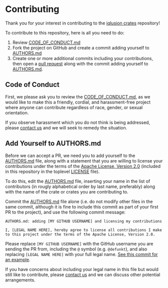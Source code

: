 # Contributing

Thank you for your interest in contributing to the [iqlusion crates] repository!

[iqlusion crates]: https://github.com/iqlusioninc/crates

To contribute to this repository, here is all you need to do:

1. Review [CODE_OF_CONDUCT.md]
2. Fork the project on GitHub and create a commit adding yourself to [AUTHORS.md]
3. Create one or more additional commits including your contributions, then open
   a [pull request] along with the commit adding yourself to [AUTHORS.md].

[CODE_OF_CONDUCT.md]: https://github.com/iqlusioninc/crates/blob/develop/CODE_OF_CONDUCT.md
[AUTHORS.md]: https://github.com/iqlusioninc/crates/blob/develop/AUTHORS.md
[pull request]: https://help.github.com/articles/about-pull-requests/

## Code of Conduct

First, we please ask you to review the [CODE_OF_CONDUCT.md], as we would like to
make this a friendly, cordial, and harassment-free project where anyone can
contribute regardless of race, gender, or sexual orientation.

If you observe harassment which you do not think is being addressed, please
[contact us] and we will seek to remedy the situation.

[contact us]: mailto:oss@iqlusion.io

## Add Yourself to AUTHORS.md

Before we can accept a PR, we need you to add yourself to the [AUTHORS.md] file,
along with a statement that you are willing to license your contributions under
the terms of the [Apache License, Version 2.0] (included in this repository in
the toplevel [LICENSE] file).

[Apache License, Version 2.0]: https://www.apache.org/licenses/LICENSE-2.0
[LICENSE]: https://github.com/iqlusioninc/crates/blob/develop/LICENSE

To do this, edit the [AUTHORS.md] file, inserting your name in the list of
contributors (in rougly alphabetical order by last name, preferably) along with
the name of the crate or crates you are contributing to.

Commit the [AUTHORS.md] file alone (i.e. do not modify other files in the same
commit, although it is fine to include this commit as part of your first PR to
the project), and use the following commit message:

```
AUTHORS.md: adding [MY GITHUB USERNAME] and licensing my contributions

I, [LEGAL NAME HERE], hereby agree to license all contributions I make
to this project under the terms of the Apache License, Version 2.0.
```

Please replace `[MY GITHUB USERNAME]` with the GitHub username you are sending
the PR from, including the `@` symbol (e.g. `@defunkt`), and also replacing
`[LEGAL NAME HERE]` with your full legal name.
[See this commit for an example](https://github.com/iqlusioninc/crates/commit/3f5e3d53c6960bd41e8b3832cea04ab47dae3cb9).

If you have concerns about including your legal name in this file but would
still like to contribute, please [contact us] and we can discuss other potential
arrangements.
